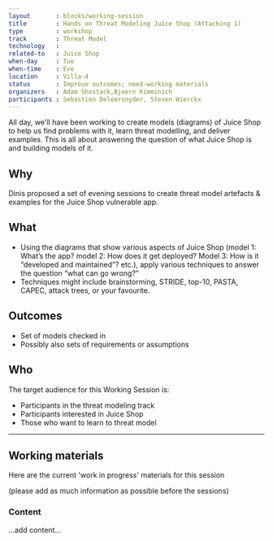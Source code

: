 ```yaml
---
layout       : blocks/working-session
title        : Hands on Threat Modeling Juice Shop (Attacking 1)
type         : workshop
track        : Threat Model
technology   :
related-to   : Juice Shop
when-day     : Tue
when-time    : Eve
location     : Villa-4
status       : Improve outcomes; need-working materials
organizers   : Adam Shostack,Bjoern Kimminich
participants : Sebastien Deleersnyder, Steven Wierckx
---
```


All day, we'll have been working to create models (diagrams) of Juice Shop to help us find problems with it, learn threat modelling, and deliver examples.  This is all about answering the question of what Juice Shop is and building models of it.

## Why

Dinis proposed a set of evening sessions to create threat model artefacts & examples for the Juice Shop vulnerable app.

## What

- Using the diagrams that show various aspects of Juice Shop (model 1: What’s the app? model 2: How does it get deployed? Model 3: How is it “developed and maintained”? etc.), apply various techniques to answer the question “what can go wrong?”
- Techniques might include brainstorming, STRIDE, top-10, PASTA, CAPEC, attack trees, or your favourite.

## Outcomes

- Set of models checked in  
- Possibly also sets of requirements or assumptions

## Who

The target audience for this Working Session is:

- Participants in the threat modeling track
- Participants interested in Juice Shop
- Those who want to learn to threat model

--- 

## Working materials

Here are the current 'work in progress' materials for this session 

(please add as much information as possible before the sessions)

### Content

...add content...
